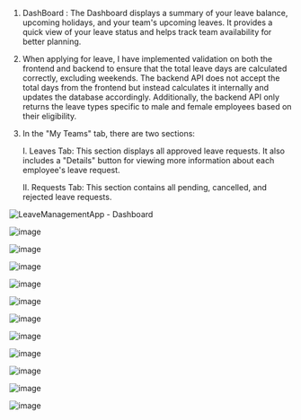 1. DashBoard : The Dashboard displays a summary of your leave balance, upcoming holidays, and your team's upcoming leaves. It provides a quick view of your leave status and helps track team availability for better planning.

2. When applying for leave, I have implemented validation on both the frontend and backend to ensure that the total leave days are calculated correctly, excluding weekends. The backend API does not accept the total days from the frontend but instead calculates it internally and updates the database accordingly. Additionally, the backend API only returns the leave types specific to male and female employees based on their eligibility.

3.  In the "My Teams" tab, there are two sections:

    I. Leaves Tab: This section displays all approved leave requests. It also includes a "Details" button for viewing more information about each employee's leave request.

    II. Requests Tab: This section contains all pending, cancelled, and rejected leave requests.
    

![LeaveManagementApp - Dashboard](https://github.com/user-attachments/assets/6bae5fd5-5e07-490c-ac2a-7857fb23b1e3)


![image](https://github.com/user-attachments/assets/b3d35266-36cb-40e7-808b-5005ab7939aa)


![image](https://github.com/user-attachments/assets/4280e8cc-afb5-4bc5-9b00-276e10d17f20)

![image](https://github.com/user-attachments/assets/ec827ea0-77e0-47d5-a43b-e0a5bb36b7df)

![image](https://github.com/user-attachments/assets/d950d417-52db-4927-bb34-9242321116d2)

![image](https://github.com/user-attachments/assets/ee542942-957e-4dd4-9543-8a373d4fe36e)

![image](https://github.com/user-attachments/assets/f9d892ee-1e7b-4da9-97af-4fbd92bbf28f)

![image](https://github.com/user-attachments/assets/fd4a6e42-9e28-4727-9fbb-e5b4d83f6137)

![image](https://github.com/user-attachments/assets/02f370eb-1a37-4dd4-a3ca-a6d419325309)

![image](https://github.com/user-attachments/assets/58430c54-a85d-4cab-a0cd-f5d7a8a9d50f)

![image](https://github.com/user-attachments/assets/4be97fa5-3ee9-40fa-9cdc-0b7f28ab3f21)

![image](https://github.com/user-attachments/assets/192bb816-0ce5-44db-a628-65c8a9274d5b)












